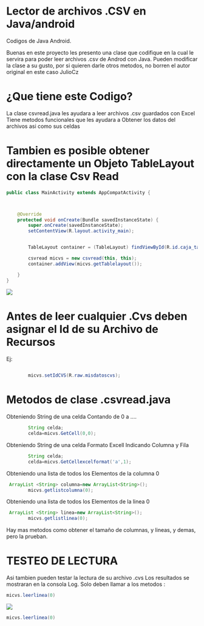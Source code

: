 # Lector de archivos .CSV en Java/android
Codigos de Java Android.

Buenas en este proyecto les presento una clase que codifique en la cual le servira para poder leer archivos .csv de Androd con Java.
Pueden modificar la clase a su gusto, por si quieren darle otros metodos, no borren el autor original en este caso JulioCz
# ¿Que tiene este Codigo?
La clase csvread.java les ayudara a leer archivos .csv guardados con Excel
Tiene metodos funcionales que les ayudara a Obtener los datos del archivos asi como sus celdas
# Tambien es posible obtener directamente un Objeto TableLayout con la clase Csv Read
```java
public class MainActivity extends AppCompatActivity {



    @Override
    protected void onCreate(Bundle savedInstanceState) {
        super.onCreate(savedInstanceState);
        setContentView(R.layout.activity_main);


        TableLayout container = (TableLayout) findViewById(R.id.caja_table);

        csvread micvs = new csvread(this, this);
        container.addView(micvs.getTablelayout());

    }
}
```
![][demo-gif]
# Antes de leer cualquier .Cvs deben asignar el Id de su Archivo de Recursos
Ej:
```java
        
        micvs.setIdCVS(R.raw.misdatoscvs);
```

# Metodos de clase .csvread.java

Obteniendo String de una celda Contando de 0 a ....
```java
        String celda;
        celda=micvs.GetCell(0,0);
```
Obteniendo String de una celda Formato Excell Indicando Columna y Fila
```java
        String celda;
        celda=micvs.GetCellexcelformat('a',1);
```
Obteniendo una lista de todos los Elementos de la columna 0
```java
 ArrayList <String> columna=new ArrayList<String>();
        micvs.getlistcolumna(0);
```
Obteniendo una lista de todos los Elementos de la linea 0
```java
 ArrayList <String> linea=new ArrayList<String>();
        micvs.getlistlinea(0);
```
Hay mas metodos como obtener el tamaño de columnas, y lineas, y demas, pero la prueban.

# TESTEO DE LECTURA
Asi tambien pueden testar la lectura de su archivo .cvs
Los resultados se mostraran en la consola Log.
Solo deben llamar a los metodos :
```java
micvs.leerlinea(0)
```
![][test-png]
```java
micvs.leerlinea(0)
```

[demo-gif]: https://s7.gifyu.com/images/csvtable.gif

[test-png]: https://ibb.co/9t1kh7K][img]https://i.ibb.co/YZ1FXxn/cf.png
